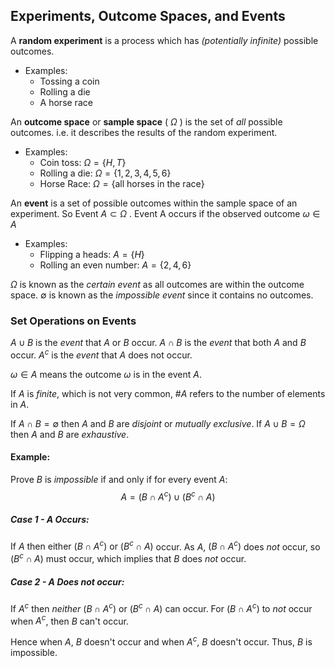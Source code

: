 
## Experiments, Outcome Spaces, and Events

A **random experiment** is a process which has *(potentially infinite)* possible outcomes.
- Examples:
	- Tossing a coin
	- Rolling a die
	- A horse race

An **outcome space** or **sample space** ( $\Omega$ ) is the set of *all* possible outcomes. i.e. it describes the results of the random experiment.
- Examples:
	- Coin toss: $\Omega = \{H, T\}$
	- Rolling a die: $\Omega = \{1,2,3,4,5,6\}$
	- Horse Race: $\Omega = \{\text{all horses in the race}\}$

An **event** is a set of possible outcomes within the sample space of an experiment. So $\text{Event } A \subset \Omega$ . Event A occurs if the observed outcome $\omega \in A$
- Examples:
	- Flipping a heads: $A = \{H\}$
	- Rolling an even number: $A = \{2,4,6\}$

$\Omega$ is known as the *certain event* as all outcomes are within the outcome space.
$\emptyset$ is known as the *impossible event* since it contains no outcomes.

### Set Operations on Events
$A \cup B$ is the *event* that $A$ or $B$ occur.
$A \cap B$ is the *event* that both $A$ and $B$ occur.
$A^c$ is the *event* that $A$ does not occur.

$\omega \in A$ means the outcome $\omega$  is in the event $A$.

If $A$ is *finite*, which is not very common, $\#A$ refers to the number of elements in $A$.

If $A \cap B = \emptyset$ then $A$ and $B$ are *disjoint* or *mutually exclusive*.
If $A \cup B = \Omega$ then $A$ and $B$ are *exhaustive*.

#### Example:
Prove $B$ is *impossible* if and only if for every event $A$:
$$A = (B \cap A^c) \cup (B^c \cap A)$$
##### Case 1 - $A$ Occurs:
$\text{If }A\text{ then either } (B \cap A^c)\text{ or }(B^c \cap A)$ occur.
As $A$, $(B \cap A^c)$ does *not* occur, so $(B^c \cap A)$ must occur, which implies that $B$ does *not* occur.

##### Case 2 - $A$ Does *not* occur:
If $A^c$ then *neither* $(B \cap A^c)$ or $(B^c \cap A)$ can occur.
For $(B \cap A^c)$ to *not* occur when $A^c$, then $B$ can't occur.

Hence when $A$, $B$ doesn't occur and when $A^c$, $B$ doesn't occur.
Thus, $B$ is impossible.



